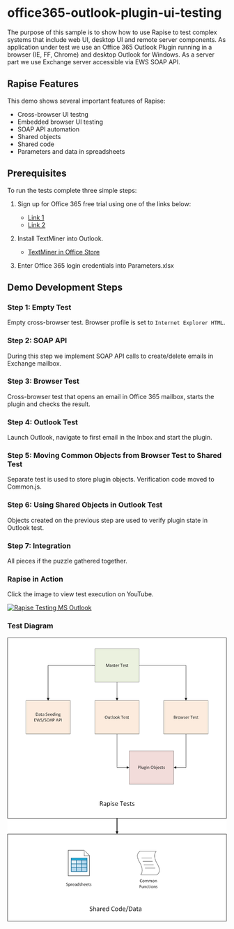 # office365-outlook-plugin-ui-testing

The purpose of this sample is to show how to use Rapise to test complex systems that include web UI, desktop UI and remote server components. As application under test we use an Office 365 Outlook Plugin running in a browser (IE, FF, Chrome) and desktop Outlook for Windows. As a server part we use Exchange server accessible via EWS SOAP API.

## Rapise Features

This demo shows several important features of Rapise:

- Cross-browser UI testng
- Embedded browser UI testing
- SOAP API automation
- Shared objects
- Shared code
- Parameters and data in spreadsheets

## Prerequisites
To run the tests complete three simple steps:

1. Sign up for Office 365 free trial using one of the links below:

    - [Link 1](https://products.office.com/en/business/office-365-enterprise-e3-business-software)
    - [Link 2](https://signup.microsoft.com/Signup?OfferId=B07A1127-DE83-4a6d-9F85-2C104BDAE8B4&dl=ENTERPRISEPACK&ali=1)

2. Install TextMiner into Outlook.

    - [TextMiner in Office Store](https://store.office.com/en-us/app.aspx?assetid=WA104380692)

3. Enter Office 365 login credentials into Parameters.xlsx

## Demo Development Steps

### Step 1: Empty Test
Empty cross-browser test. Browser profile is set to `Internet Explorer HTML`.

### Step 2: SOAP API
During this step we implement SOAP API calls to create/delete emails in Exchange mailbox.

### Step 3: Browser Test
Cross-browser test that opens an email in Office 365 mailbox, starts the plugin and checks the result.

### Step 4: Outlook Test
Launch Outlook, navigate to first email in the Inbox and start the plugin.

### Step 5: Moving Common Objects from Browser Test to Shared Test
Separate test is used to store plugin objects. Verification code moved to Common.js.

### Step 6: Using Shared Objects in Outlook Test
Objects created on the previous step are used to verify plugin state in Outlook test.

### Step 7: Integration
All pieces if the puzzle gathered together.

### Rapise in Action
Click the image to view test execution on YouTube.

[![Rapise Testing MS Outlook](http://img.youtube.com/vi/jnttJ39uK44/0.jpg)](http://www.youtube.com/watch?v=jnttJ39uK44 "Rapise Testing Microsoft Outlook")

### Test Diagram
<img alt="Test Diagram" src="https://github.com/Inflectra/office365-outlook-plugin-ui-testing/blob/master/Media/Test%20Diagram.png" width="700"/>


